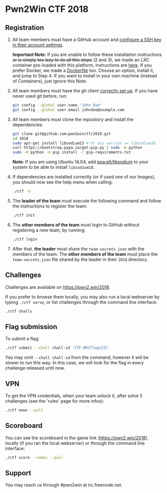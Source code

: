 # Pwn2Win CTF 2018


## Registration
1. All team members must have a GitHub account and [configure a SSH key in their account settings](https://github.com/settings/keys).

   **Important Note**: If you are unable to follow these installation instructions ~~or is simply too lazy to do all this steps~~ (2 and 3), we made an LXC container pre-loaded with this platform, instructions are [here](container-lxc.en.md). If you prefer Docker, we made a [Dockerfile](container-docker.en.md) too. Choose an option, install it, and jump to Step 4. If you want to install in your own machine (instead of Containers), just ignore this Note.

2. All team members must have the git client [correctly set up](https://git-scm.com/book/en/v2/Getting-Started-First-Time-Git-Setup). If you have never used git before, run:
   ```bash
   git config --global user.name "John Doe"
   git config --global user.email johndoe@example.com
   ```

3. All team members must clone the repository and install the dependencies:
   ```bash
   git clone git@github.com:pwn2winctf/2018.git
   cd 2018
   sudo apt-get install libsodium23 # Or any version >= libsodium18
   curl https://bootstrap.pypa.io/get-pip.py | sudo -H python
   sudo -H python -m pip install -r pip-requirements.txt
   ```
   **Note**: If you are using Ubuntu 14.04, add [ppa:elt/libsodium](https://launchpad.net/~elt/+archive/ubuntu/libsodium) to your system to be able to install `libsodium18`.

4. If dependencies are installed correctly (or if used one of our Images), you should now see the help menu when calling:
   ```bash
   ./ctf -h
   ```

5. The **leader of the team** must execute the following command and follow the instructions to register the team:
   ```bash
   ./ctf init
   ```

6. The **other members of the team** must login to GitHub without registering a new team, by running:
   ```bash
   ./ctf login
   ```

7. After that, **the leader** must share the `team-secrets.json` with the members of the team. The **other members of the team** must place the `team-secrets.json` file shared by the leader in their `2018` directory.

## Challenges

Challenges are available on https://pwn2.win/2018.

If you prefer to browse them locally, you may also run a local webserver by typing `./ctf serve`, or list challenges through the command line interface:
```bash
./ctf challs
```

## Flag submission

To submit a flag:
```bash
./ctf submit --chall chall-id 'CTF-BR{flag123}'
```

You may omit `--chall chall-id` from the command, however it will be slower to run this way. In this case, we will look for the flag in every challenge released until now.

## VPN

To get the VPN credentials, when your team unlock it, after solve 5 challenges (see the 'rules' page for more infos):
```bash
./ctf news --pull
```

## Scoreboard

You can see the scoreboard in the game link (https://pwn2.win/2018), locally (if you ran the local webserver) or through the command line interface:
```bash
./ctf score --names --pull
```

## Support

You may reach us through #pwn2win at irc.freenode.net.
